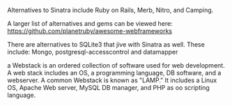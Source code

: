 

Alternatives to Sinatra include Ruby on Rails, Merb, Nitro, and Camping.

A larger list of alternatives and gems can be viewed here:
https://github.com/planetruby/awesome-webframeworks

There are alternatives to SQLite3 that jive with Sinatra as well.  These include: Mongo, postgresql-accesscontrol and datamapper

a Webstack is an ordered collection of software used for web development.  A web stack includes an OS, a programming language, DB software, and a webserver.  A common Webstack is known as "LAMP."  It includes a Linux OS, Apache Web server, MySQL DB manager, and PHP as oo scripting language.

